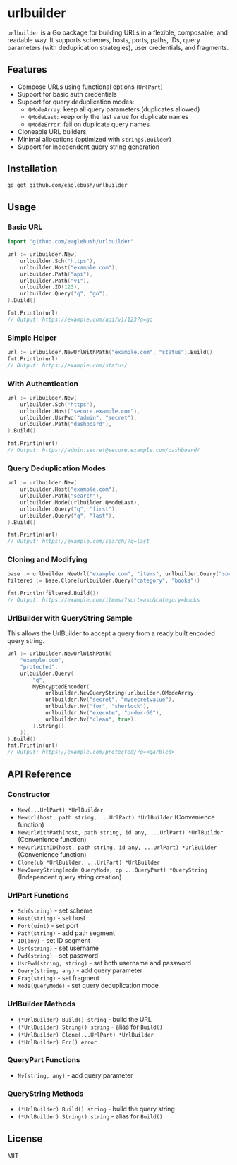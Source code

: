 # urlbuilder

`urlbuilder` is a Go package for building URLs in a flexible, composable, and readable way. It supports schemes, hosts, ports, paths, IDs, query parameters (with deduplication strategies), user credentials, and fragments.

## Features

- Compose URLs using functional options (`UrlPart`)
- Support for basic auth credentials
- Support for query deduplication modes:
  - `QModeArray`: keep all query parameters (duplicates allowed)
  - `QModeLast`: keep only the last value for duplicate names
  - `QModeError`: fail on duplicate query names
- Cloneable URL builders
- Minimal allocations (optimized with `strings.Builder`)
- Support for independent query string generation

## Installation

```bash
go get github.com/eaglebush/urlbuilder
```

## Usage

### Basic URL

```go
import "github.com/eaglebush/urlbuilder"

url := urlbuilder.New(
    urlbuilder.Sch("https"),
    urlbuilder.Host("example.com"),
    urlbuilder.Path("api"),
    urlbuilder.Path("v1"),
    urlbuilder.ID(123),
    urlbuilder.Query("q", "go"),
).Build()

fmt.Println(url)
// Output: https://example.com/api/v1/123?q=go
```

### Simple Helper

```go
url := urlbuilder.NewUrlWithPath("example.com", "status").Build()
fmt.Println(url)
// Output: https://example.com/status/
```

### With Authentication

```go
url := urlbuilder.New(
    urlbuilder.Sch("https"),
    urlbuilder.Host("secure.example.com"),
    urlbuilder.UsrPwd("admin", "secret"),
    urlbuilder.Path("dashboard"),
).Build()

fmt.Println(url)
// Output: https://admin:secret@secure.example.com/dashboard/
```

### Query Deduplication Modes

```go
url := urlbuilder.New(
    urlbuilder.Host("example.com"),
    urlbuilder.Path("search"),
    urlbuilder.Mode(urlbuilder.QModeLast),
    urlbuilder.Query("q", "first"),
    urlbuilder.Query("q", "last"),
).Build()

fmt.Println(url)
// Output: https://example.com/search/?q=last
```

### Cloning and Modifying

```go
base := urlbuilder.NewUrl("example.com", "items", urlbuilder.Query("sort", "asc"))
filtered := base.Clone(urlbuilder.Query("category", "books"))

fmt.Println(filtered.Build())
// Output: https://example.com/items/?sort=asc&category=books
```
### UrlBuilder with QueryString Sample
This allows the UrlBuilder to accept a query from a ready built encoded query string.
```go
url := urlbuilder.NewUrlWithPath(
	"example.com",
	"protected",
	urlbuilder.Query(
		"q",
		MyEncyptedEncoder(
			urlbuilder.NewQueryString(urlbuilder.QModeArray,
			urlbuilder.Nv("secret", "mysecretvalue"),
			urlbuilder.Nv("for", "sherlock"),
			urlbuilder.Nv("execute", "order-66"),
			urlbuilder.Nv("clean", true),
		).String(),
	)),
).Build()
fmt.Println(url)
// Output: https://example.com/protected/?q=<garbled>
```

## API Reference

### Constructor

- `New(...UrlPart) *UrlBuilder`
- `NewUrl(host, path string, ...UrlPart) *UrlBuilder` (Convenience function)
- `NewUrlWithPath(host, path string, id any, ...UrlPart) *UrlBuilder` (Convenience function)
- `NewUrlWithID(host, path string, id any, ...UrlPart) *UrlBuilder` (Convenience function)
- `Clone(ub *UrlBuilder, ...UrlPart) *UrlBuilder`
- `NewQueryString(mode QueryMode, qp ...QueryPart) *QueryString` (Independent query string creation)

### UrlPart Functions

- `Sch(string)` - set scheme
- `Host(string)` - set host
- `Port(uint)` - set port
- `Path(string)` - add path segment
- `ID(any)` - set ID segment
- `Usr(string)` - set username
- `Pwd(string)` - set password
- `UsrPwd(string, string)` - set both username and password
- `Query(string, any)` - add query parameter
- `Frag(string)` - set fragment
- `Mode(QueryMode)` - set query deduplication mode


### UrlBuilder Methods

- `(*UrlBuilder) Build() string` - build the URL
- `(*UrlBuilder) String() string` - alias for `Build()`
- `(*UrlBuilder) Clone(...UrlPart) *UrlBuilder`
- `(*UrlBuilder) Err() error`

### QueryPart Functions

- `Nv(string, any)` - add query parameter

### QueryString Methods

- `(*UrlBuilder) Build() string` - build the query string
- `(*UrlBuilder) String() string` - alias for `Build()`


## License

MIT
